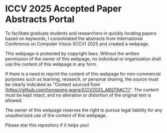 # ICCV 2025 Accepted Paper Abstracts Portal
To facilitate graduate students and researchers in quickly locating papers based on keywords, I consolidated the abstracts from International Conference on Computer Vision (ICCV) 2025 and created a webpage.

This webpage is protected by copyright laws. Without the written permission of the owner of this webpage, no individual or organization shall use the content of this webpage in any form.

If there is a need to reprint the content of this webpage for non-commercial purposes such as learning, research, or personal sharing, the source must be clearly indicated as "Content sourced from [https://github.com/hongsong-wang/ICCV2025_ABSTRACT]". The content must be kept intact, and no alteration or distortion of the original text is allowed.

The owner of this webpage reserves the right to pursue legal liability for any unauthorized use of the content of this webpage.

Please star this repository if it helps you!
